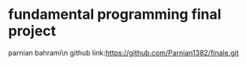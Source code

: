 # fundamental programming final project
parnian bahrami\n
github link:https://github.com/Parnian1382/finale.git
